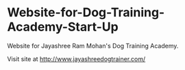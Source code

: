 # Website-for-Dog-Training-Academy-Start-Up
Website for Jayashree Ram Mohan's Dog Training Academy.

Visit site at http://www.jayashreedogtrainer.com/
